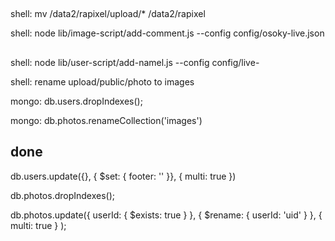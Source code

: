 ##

  shell: mv /data2/rapixel/upload/* /data2/rapixel

  shell: node lib/image-script/add-comment.js --config config/osoky-live.json

##

  shell: node lib/user-script/add-namel.js --config config/live-

  shell: rename upload/public/photo to images

  mongo: db.users.dropIndexes();

  mongo: db.photos.renameCollection('images')


## done

  db.users.update({}, { $set: { footer: '' }}, { multi: true })

  db.photos.dropIndexes();

  db.photos.update({ userId: { $exists: true } },
    { $rename: { userId: 'uid' } },
    { multi: true }
  );
